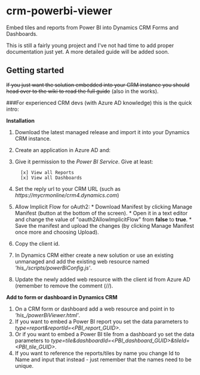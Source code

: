 # crm-powerbi-viewer
Embed tiles and reports from Power BI into Dynamics CRM Forms and Dashboards.

This is still a fairly young project and I've not had time to add proper documentation just yet. A more detailed guide will be added soon.

## Getting started
~~If you just want the solution embedded into your CRM instance you should head over to the wiki to read the full guide~~ (also in the works).

###For experienced CRM devs (with Azure AD knowledge) this is the quick intro:

**Installation**

1. Download the latest managed release and import it into your Dynamics CRM instance.
1. Create an application in Azure AD and:
  1. Give it permission to the *Power BI Service*. Give at least:

           [x] View all Reports
           [x] View all Dashboards
  1. Set the reply url to your CRM URL (such as *https://mycrmonline/crm4.dynamics.com*)
  1. Allow Implicit Flow for oAuth2:
    * Download Manifest by clicking Manage Manifest (button at the bottom of the screen).
    * Open it in a text editor and change the value of "oauth2AllowImplicitFlow" from **false** to **true**.
    * Save the manifest and upload the changes (by clicking Manage Manifest once more and choosing Upload).
  1. Copy the client id.
1. In Dynamics CRM either create a new solution or use an existing unmanaged and add the existing web resource named *'his_/scripts/powerBiConfig.js'*.
1. Update the newly added web resource with the client id from Azure AD (remember to remove the comment (//).

**Add to form or dashboard in Dynamics CRM**

1. On a CRM form or dashboard add a web resource and point in to *'his_/powerBiViewer.html'*.
1. If you want to embed a Power BI report you set the data parameters to *type=report&reportId=\<PBI_report_GUID\>*.
1. Or if you want to embed a Power BI tile from a dashboard yo set the data parameters to *type=tile&dashboardId=\<PBI_dashboard_GUID\>&tileId=\<PBI_tile_GUID\>*.
1. If you want to reference the reports/tiles by name you change Id to Name and input that instead - just remember that the names need to be unique.

